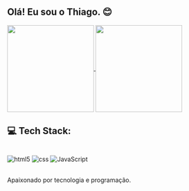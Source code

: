 
## Olá! Eu sou o Thiago. 😊

<a href="https://github.com/thiago3030/github-readme-stats">
  <img height=200 align="center" src="https://github-readme-stats.vercel.app/api?username=thiago3030&theme=midnight-purple" />
</a>
<a href="https://github.com/thiago3030/convoychat">
  <img height=200 align="center" src="https://github-readme-stats.vercel.app/api/top-langs?username=thiago3030&layout=compact&theme=midnight-purple" />
</a>

## 💻 Tech Stack:

<div style="display: inline_block"><br/>
  <img align="center" alt="html5" src="https://img.shields.io/badge/HTML5-E34F26?style=for-the-badge&logo=html5&logoColor=white" />
  <img align="center" alt="css" src="https://img.shields.io/badge/CSS3-1572B6?style=for-the-badge&logo=css3&logoColor=white" />
  <img align="center" alt="JavaScript" src="https://img.shields.io/badge/JavaScript-F7DF1E?style=for-the-badge&logo=javascript&logoColor=black" />
</div><br/>

Apaixonado por tecnologia e programação.



